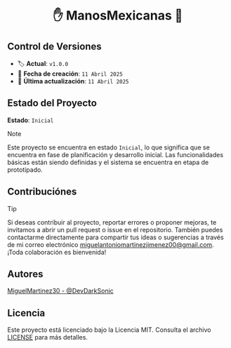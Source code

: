 <div align="center">

# ✋ ManosMexicanas 🤞
</div>

## Control de Versiones
- 🏷️ **Actual**: `v1.0.0`
- 📅 **Fecha de creación**: `11 Abril 2025`
- 🔄 **Última actualización**: `11 Abril 2025`

## Estado del Proyecto
**Estado**: `Inicial`

> [!NOTE]
> Este proyecto se encuentra en estado `Inicial`, lo que significa que se encuentra en fase de planificación y desarrollo inicial. Las funcionalidades básicas están siendo definidas y el sistema se encuentra en etapa de prototipado.

<!--### Posibles Estados del Proyecto
- **Inicial:** El proyecto esta en estado de inicios, lo que significa que se encuentra en fase de planificación y desarrollo inicial. Las funcionalidades básicas están siendo definidas y el sistema se encuentra en etapa de prototipado.

- **En Desarrollo:** El proyecto esta en estado de desarrollo, lo que significa que las funcionalidades principales están siendo implementadas activamente. El sistema puede presentar cambios frecuentes y aún no es considerado estable para uso productivo.

- **Finalizado:** El proyecto esta en estado de finalizado, lo que significa que todas las funcionalidades planeadas han sido implementadas y validadas. El sistema es estable y adecuado para implementación en entornos reales.

- **Mantenimiento:** Este proyecto está en estado de Mantenimiento, lo que significa que recibe actualizaciones menores y correcciones de errores, pero no se están desarrollando nuevas funcionalidades principales.

- **Abandonado:** Este proyecto está en estado Abandonado, lo que significa que ya no recibe actualizaciones ni mantenimiento. El código permanece disponible como referencia histórica o para posibles forks. 
-->

## Contribuciónes
> [!Tip]
> Si deseas contribuir al proyecto, reportar errores o proponer mejoras, te invitamos a abrir un pull request o issue en el repositorio. También puedes contactarme directamente para compartir tus ideas o sugerencias a través de mi correo electrónico miguelantoniomartinezjimenez00@gmail.com. ¡Toda colaboración es bienvenida!

## Autores
[MiguelMartinez30 - @DevDarkSonic](https://github.com/Miguel-Antonio-Martinez-Jimenez)

## Licencia
Este proyecto está licenciado bajo la Licencia MIT. Consulta el archivo [LICENSE](LICENSE) para más detalles.
